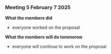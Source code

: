 ### Meeting 5 February 7 2025
**What the members did**
- everyone worked on the proposal

**What the members will do tommorow**
- everyone will continue to work on the proposal


